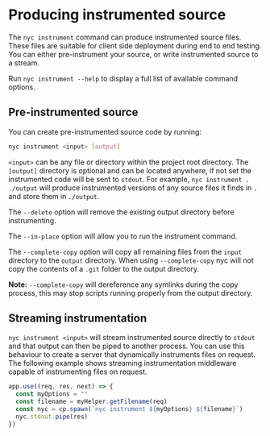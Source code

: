 # Producing instrumented source

The `nyc instrument` command can produce instrumented source files.
These files are suitable for client side deployment during end to end testing.
You can either pre-instrument your source, or write instrumented source to a stream.

Run `nyc instrument --help` to display a full list of available command options.
 
## Pre-instrumented source 
 
You can create pre-instrumented source code by running:

```bash
nyc instrument <input> [output]
```

`<input>` can be any file or directory within the project root directory.
The `[output]` directory is optional and can be located anywhere, if not set the instrumented code will be sent to `stdout`.
For example, `nyc instrument . ./output` will produce instrumented versions of any source files it finds in `.` and store them in `./output`.

The `--delete` option will remove the existing output directory before instrumenting.

The `--in-place` option will allow you to run the instrument command.

The `--complete-copy` option will copy all remaining files from the `input` directory to the `output` directory.
When using `--complete-copy` nyc will not copy the contents of a `.git` folder to the output directory.

**Note:** `--complete-copy` will dereference any symlinks during the copy process, this may stop scripts running properly from the output directory.

## Streaming instrumentation

`nyc instrument <input>` will stream instrumented source directly to `stdout` and that output can then be piped to another process.
You can use this behaviour to create a server that dynamically instruments files on request.
The following example shows streaming instrumentation middleware capable of instrumenting files on request.

```javascript
app.use((req, res, next) => {
  const myOptions = ""
  const filename = myHelper.getFilename(req)
  const nyc = cp.spawn(`nyc instrument ${myOptions} ${filename}`)
  nyc.stdout.pipe(res)
})
```
